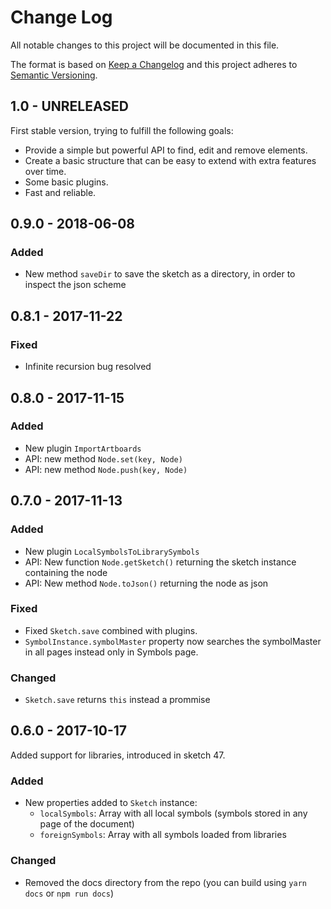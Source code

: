 # Change Log
All notable changes to this project will be documented in this file.

The format is based on [Keep a Changelog](http://keepachangelog.com/) 
and this project adheres to [Semantic Versioning](http://semver.org/).

## 1.0 - UNRELEASED

First stable version, trying to fulfill the following goals:

* Provide a simple but powerful API to find, edit and remove elements.
* Create a basic structure that can be easy to extend with extra features over time.
* Some basic plugins.
* Fast and reliable.

## 0.9.0 - 2018-06-08

### Added

* New method `saveDir` to save the sketch as a directory, in order to inspect the json scheme

## 0.8.1 - 2017-11-22

### Fixed

* Infinite recursion bug resolved

## 0.8.0 - 2017-11-15

### Added

* New plugin `ImportArtboards`
* API: new method `Node.set(key, Node)`
* API: new method `Node.push(key, Node)`

## 0.7.0 - 2017-11-13

### Added

* New plugin `LocalSymbolsToLibrarySymbols`
* API: New function `Node.getSketch()` returning the sketch instance containing the node
* API: New method `Node.toJson()` returning the node as json

### Fixed

* Fixed `Sketch.save` combined with plugins.
* `SymbolInstance.symbolMaster` property now searches the symbolMaster in all pages instead only in Symbols page.

### Changed

* `Sketch.save` returns `this` instead a prommise

## 0.6.0 - 2017-10-17

Added support for libraries, introduced in sketch 47.

### Added

* New properties added to `Sketch` instance:
  * `localSymbols`: Array with all local symbols (symbols stored in any page of the document)
  * `foreignSymbols`: Array with all symbols loaded from libraries

### Changed

* Removed the docs directory from the repo (you can build using `yarn docs` or `npm run docs`)
